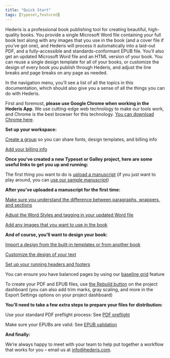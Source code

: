 ```yaml
---
title: "Quick Start"
tags: [typeset,featured]
---
```

 
<html><body><section data-type="chapter" class="hsecchapter" data-hederis-type="hsecchapter" id="quick-start" data-pi-attrs="id: quick-start; data-tags: typeset,featured;" role="doc-chapter" data-tags="typeset,featured" data-author-name=" " data-book-title=" " title="Quick Start"><p class="hblkp" data-hederis-type="hblkp" id="pcn1RHtZL">Hederis is a professional book publishing tool for creating beautiful, high-quality books. You provide a single Microsoft Word file containing your full book text along with any images that you use in the book (and a cover file if you&#8217;ve got one), and Hederis will process it automatically into a laid-out PDF, and a fully-accessible and standards-conformant EPUB file. You&#8217;ll also get an updated Microsoft Word file and an HTML version of your book. You can reuse a single design template for all of your books, or customize the design of every book you publish through Hederis, and adjust the line breaks and page breaks on any page as needed. </p><p class="hblkp" data-hederis-type="hblkp" id="pbrgZfaHL">In the navigation menu, you&#8217;ll see a list of all the topics in this documentation, which should also give you a sense of all the things you can do with Hederis.</p><p class="hblkp" data-hederis-type="hblkp" id="pzNrTx4ik">First and foremost, <strong data-hederis-type="hspanstrong" id="pJ4VyRTvq">please use Google Chrome when working in the <strong class="hspanstrong" data-hederis-type="hspanstrong" id="pJwAnPCAl">Hederis App</strong></strong>. We use cutting-edge web technology to make our tools work, and Chrome is the best browser for this technology. <a href="https://www.google.com/chrome/" class="hspana" data-hederis-type="hspana" id="p9A8xgnRm">You can download Chrome here</a>.</p><p class="hblkp" data-hederis-type="hblkp" id="pVscL3eNo"><strong class="hspanstrong" data-hederis-type="hspanstrong" id="ph2HQfb2l">Set up your workspace:</strong></p><p class="hblkp" data-hederis-type="hblkp" id="phmBXURTI"><a href="{% link _docs/about-groups.md %}" class="hspana" data-hederis-type="hspana" id="pYUtImB48">Create a group</a> so you can share fonts, design templates, and billing info</p><p class="hblkp" data-hederis-type="hblkp" id="pliyctDTg"><a href="{% link _docs/billing-info.md %}" class="hspana" data-hederis-type="hspana" id="p0sajtLz8">Add your billing info</a></p><p class="hblkp" data-hederis-type="hblkp" id="p0ylB1r1b"><strong class="hspanstrong" data-hederis-type="hspanstrong" id="pUhPyIbVg">Once you&#8217;ve created a new Typeset or Galley project, here are some useful links to get you up and running:</strong></p><p class="hblkp" data-hederis-type="hblkp" id="plT1QTfeN">The first thing you want to do is <a href="{% link _docs/upload-a-manuscript.md %}" class="hspana" data-hederis-type="hspana" id="pLaVbfzLp">upload a manuscript</a> (if you just want to play around, you can <a href="https://www.dropbox.com/s/xbllj9e3gp4m91o/picture-of-dorian-gray-tagged.docx?dl=0" class="hspana" data-hederis-type="hspana" id="pOysUxjTa">use our sample manuscript</a>)</p><p class="hblkp" data-hederis-type="hblkp" id="pFznOkBfN"><strong class="hspanstrong" data-hederis-type="hspanstrong" id="ppAVTFMkY">After you&#8217;ve uploaded a manuscript for the first time:</strong></p><p class="hblkp" data-hederis-type="hblkp" id="pdUoloJgJ"><a href="{% link _docs/semantic-tagging.md %}" class="hspana" data-hederis-type="hspana" id="p8IPdNcLB">Make sure you understand the difference between paragraphs, wrappers, and sections</a></p><p class="hblkp" data-hederis-type="hblkp" id="p0naIYfVK"><a href="{% link _docs/fine-tune-styles.md %}" class="hspana" data-hederis-type="hspana" id="pHVYC718p">Adjust the Word Styles and tagging in your updated Word file</a></p><p class="hblkp" data-hederis-type="hblkp" id="pxfkEgg77"><a href="{% link _docs/upload-a-cover.md %}" class="hspana" data-hederis-type="hspana" id="ppOKr080Z">Add any images that you want to use in the book</a></p><p class="hblkp" data-hederis-type="hblkp" id="pI5U4ubBr"><strong class="hspanstrong" data-hederis-type="hspanstrong" id="pQD6nViKM">And of course, you&#8217;ll want to design your book:</strong></p><p class="hblkp" data-hederis-type="hblkp" id="p7xKbq7FA"><a href="{% link _docs/design-templates.md %}" class="hspana" data-hederis-type="hspana" id="pWxxnMB56">Import a design from the built-in templates or from another book</a></p><p class="hblkp" data-hederis-type="hblkp" id="p9mNUOg4c"><a href="{% link _docs/typeset-text-design.md %}" class="hspana" data-hederis-type="hspana" id="p17gWtauK">Customize the design of your text</a></p><p class="hblkp" data-hederis-type="hblkp" id="pXiXEWOdX"><a href="{% link _docs/typeset-master-pages.md %}" class="hspana" data-hederis-type="hspana" id="pevCTD2t6">Set up your running headers and footers</a></p><p class="hblkp" data-hederis-type="hblkp" id="pSkK4eTTp">You can ensure you have balanced pages by using our <a href="{% link _docs/baseline-grid.md %}" class="hspana" data-hederis-type="hspana" id="p0jdVFyyR">baseline grid</a> feature</p><p class="hblkp" data-hederis-type="hblkp" id="pNlhSego3">To create your PDF and EPUB files, use <a href="{% link _docs/builds.md %}" class="hspana" data-hederis-type="hspana" id="pvtvrnLHV">the Rebuild button</a> on the project dashboard (you can also add trim marks, gray scaling, and more in the Export Settings options on your project dashboard)</p><p class="hblkp" data-hederis-type="hblkp" id="pKPqRSLdG"><strong class="hspanstrong" data-hederis-type="hspanstrong" id="pDH8kkdpR">You&#8217;ll need to take a few extra steps to prepare your files for distribution:</strong></p><p class="hblkp" data-hederis-type="hblkp" id="p2Fu5fK2q">Use your standard PDF preflight process: See <a href="{% link _docs/pdf-preflight.md %}" class="hspana" data-hederis-type="hspana" id="pGntgq48E">PDF preflight</a></p><p class="hblkp" data-hederis-type="hblkp" id="pRsok3oq9">Make sure your EPUBs are valid: See <a href="{% link _docs/epub-validation.md %}" class="hspana" data-hederis-type="hspana" id="p8OwgEx7R">EPUB validation</a></p><p class="hblkp" data-hederis-type="hblkp" id="pPmyJTJV3"><strong class="hspanstrong" data-hederis-type="hspanstrong" id="pmQfV5ge5">And finally:</strong></p><p class="hblkp" data-hederis-type="hblkp" id="p1dQ1tsYz">We&#8217;re always happy to meet with your team to help put together a workflow that works for you &#8211; email us at <a href="mailto:info@hederis.com" class="hspana" data-hederis-type="hspana" id="pMSSKCnuJ">info@hederis.com</a>. </p></section></body></html>
